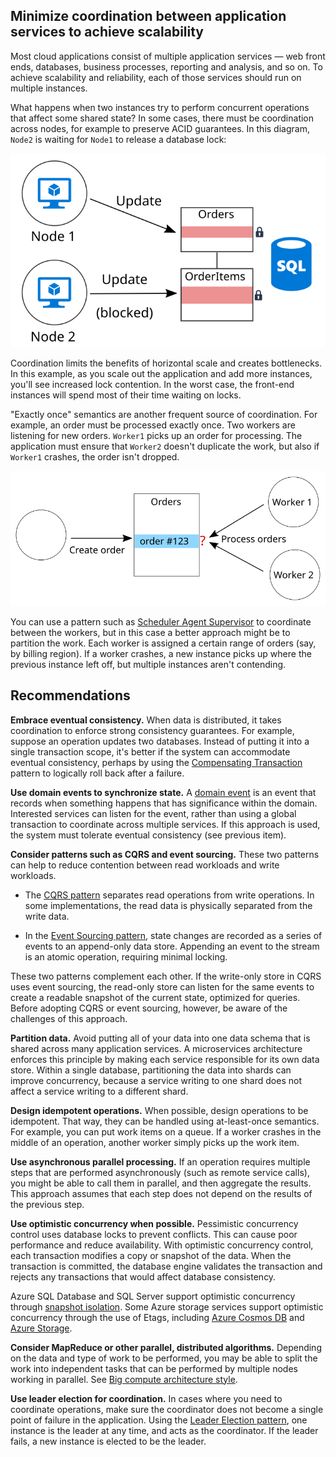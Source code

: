 <!--cSpell:ignore CQRS Etags -->

## Minimize coordination between application services to achieve scalability

Most cloud applications consist of multiple application services &mdash; web front ends, databases, business processes, reporting and analysis, and so on. To achieve scalability and reliability, each of those services should run on multiple instances.

What happens when two instances try to perform concurrent operations that affect some shared state? In some cases, there must be coordination across nodes, for example to preserve ACID guarantees. In this diagram, `Node2` is waiting for `Node1` to release a database lock:

![Database lock diagram](./images/database-lock.svg)

Coordination limits the benefits of horizontal scale and creates bottlenecks. In this example, as you scale out the application and add more instances, you'll see increased lock contention. In the worst case, the front-end instances will spend most of their time waiting on locks.

"Exactly once" semantics are another frequent source of coordination. For example, an order must be processed exactly once. Two workers are listening for new orders. `Worker1` picks up an order for processing. The application must ensure that `Worker2` doesn't duplicate the work, but also if `Worker1` crashes, the order isn't dropped.

![Coordination diagram](./images/coordination.svg)

You can use a pattern such as [Scheduler Agent Supervisor][sas-pattern] to coordinate between the workers, but in this case a better approach might be to partition the work. Each worker is assigned a certain range of orders (say, by billing region). If a worker crashes, a new instance picks up where the previous instance left off, but multiple instances aren't contending.

## Recommendations

**Embrace eventual consistency.** When data is distributed, it takes coordination to enforce strong consistency guarantees. For example, suppose an operation updates two databases. Instead of putting it into a single transaction scope, it's better if the system can accommodate eventual consistency, perhaps by using the [Compensating Transaction][compensating-transaction] pattern to logically roll back after a failure.

**Use domain events to synchronize state.** A [domain event][domain-event] is an event that records when something happens that has significance within the domain. Interested services can listen for the event, rather than using a global transaction to coordinate across multiple services. If this approach is used, the system must tolerate eventual consistency (see previous item).

**Consider patterns such as CQRS and event sourcing.** These two patterns can help to reduce contention between read workloads and write workloads.

- The [CQRS pattern][cqrs-pattern] separates read operations from write operations. In some implementations, the read data is physically separated from the write data.

- In the [Event Sourcing pattern][event-sourcing], state changes are recorded as a series of events to an append-only data store. Appending an event to the stream is an atomic operation, requiring minimal locking.

These two patterns complement each other. If the write-only store in CQRS uses event sourcing, the read-only store can listen for the same events to create a readable snapshot of the current state, optimized for queries. Before adopting CQRS or event sourcing, however, be aware of the challenges of this approach.

**Partition data.** Avoid putting all of your data into one data schema that is shared across many application services. A microservices architecture enforces this principle by making each service responsible for its own data store. Within a single database, partitioning the data into shards can improve concurrency, because a service writing to one shard does not affect a service writing to a different shard.

**Design idempotent operations.** When possible, design operations to be idempotent. That way, they can be handled using at-least-once semantics. For example, you can put work items on a queue. If a worker crashes in the middle of an operation, another worker simply picks up the work item.

**Use asynchronous parallel processing.** If an operation requires multiple steps that are performed asynchronously (such as remote service calls), you might be able to call them in parallel, and then aggregate the results. This approach assumes that each step does not depend on the results of the previous step.

**Use optimistic concurrency when possible.** Pessimistic concurrency control uses database locks to prevent conflicts. This can cause poor performance and reduce availability. With optimistic concurrency control, each transaction modifies a copy or snapshot of the data. When the transaction is committed, the database engine validates the transaction and rejects any transactions that would affect database consistency.

Azure SQL Database and SQL Server support optimistic concurrency through [snapshot isolation][sql-snapshot-isolation]. Some Azure storage services support optimistic concurrency through the use of Etags, including [Azure Cosmos DB][cosmos-db-faq] and [Azure Storage][storage-concurrency].

**Consider MapReduce or other parallel, distributed algorithms.** Depending on the data and type of work to be performed, you may be able to split the work into independent tasks that can be performed by multiple nodes working in parallel. See [Big compute architecture style][big-compute].

**Use leader election for coordination.** In cases where you need to coordinate operations, make sure the coordinator does not become a single point of failure in the application. Using the [Leader Election pattern][leader-election], one instance is the leader at any time, and acts as the coordinator. If the leader fails, a new instance is elected to be the leader.

<!-- links -->

[big-compute]: ../architecture-styles/big-compute.md
[compensating-transaction]: ../../patterns/compensating-transaction.md
[cqrs-pattern]: ../../patterns/cqrs.md
[cosmos-db-faq]: /azure/cosmos-db/faq
[domain-event]: https://martinfowler.com/eaaDev/DomainEvent.html
[event-sourcing]: ../../patterns/event-sourcing.md
[leader-election]: ../../patterns/leader-election.md
[sas-pattern]: ../../patterns/scheduler-agent-supervisor.md
[sql-snapshot-isolation]: /sql/t-sql/statements/set-transaction-isolation-level-transact-sql
[storage-concurrency]: https://azure.microsoft.com/blog/managing-concurrency-in-microsoft-azure-storage-2
